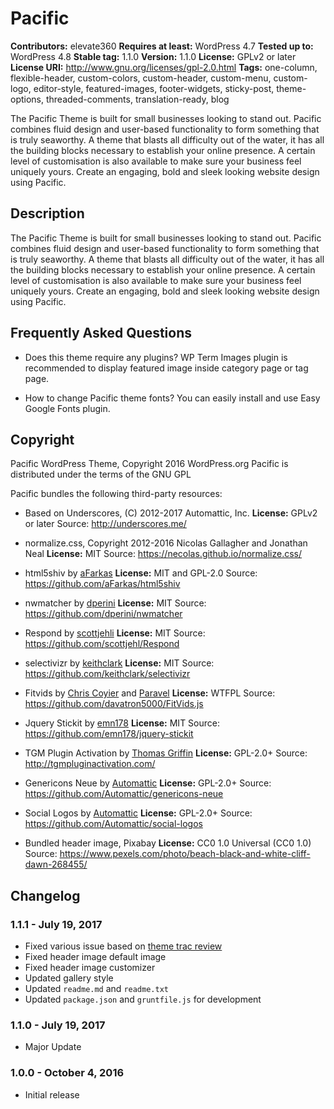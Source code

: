 # Pacific

**Contributors:** elevate360
**Requires at least:** WordPress 4.7
**Tested up to:** WordPress 4.8
**Stable tag:** 1.1.0
**Version:** 1.1.0
**License:** GPLv2 or later
**License URI:** http://www.gnu.org/licenses/gpl-2.0.html
**Tags:** one-column, flexible-header, custom-colors, custom-header, custom-menu, custom-logo, editor-style, featured-images, footer-widgets, sticky-post, theme-options, threaded-comments, translation-ready, blog

The Pacific Theme is built for small businesses looking to stand out. Pacific combines fluid design and user-based functionality to form something that is truly seaworthy. A theme that blasts all difficulty out of the water, it has all the building blocks necessary to establish your online presence. A certain level of customisation is also available to make sure your business feel uniquely yours. Create an engaging, bold and sleek looking website design using Pacific.

## Description

The Pacific Theme is built for small businesses looking to stand out. Pacific combines fluid design and user-based functionality to form something that is truly seaworthy. A theme that blasts all difficulty out of the water, it has all the building blocks necessary to establish your online presence. A certain level of customisation is also available to make sure your business feel uniquely yours. Create an engaging, bold and sleek looking website design using Pacific.


## Frequently Asked Questions

- Does this theme require any plugins?
WP Term Images plugin is recommended to display featured image inside category page or tag page.

- How to change Pacific theme fonts?
You can easily install and use Easy Google Fonts plugin.

## Copyright

Pacific WordPress Theme, Copyright 2016 WordPress.org
Pacific is distributed under the terms of the GNU GPL

Pacific bundles the following third-party resources:

- Based on Underscores, (C) 2012-2017 Automattic, Inc.
**License:** GPLv2 or later
Source: http://underscores.me/

- normalize.css, Copyright 2012-2016 Nicolas Gallagher and Jonathan Neal
**License:** MIT
Source: https://necolas.github.io/normalize.css/

- html5shiv by [aFarkas](https://github.com/aFarkas)
**License:** MIT and GPL-2.0
Source: https://github.com/aFarkas/html5shiv

- nwmatcher by [dperini](https://github.com/dperini)
**License:** MIT
Source: https://github.com/dperini/nwmatcher

- Respond by [scottjehli](https://github.com/scottjehli)
**License:** MIT
Source: https://github.com/scottjehl/Respond

- selectivizr by [keithclark](https://github.com/keithclark)
**License:** MIT
Source: https://github.com/keithclark/selectivizr

- Fitvids by [Chris Coyier](http://chriscoyier.net/) and [Paravel](http://paravelinc.com/)
**License:** WTFPL
Source: https://github.com/davatron5000/FitVids.js

- Jquery Stickit by [emn178](https://github.com/emn178)
**License:** MIT
Source: https://github.com/emn178/jquery-stickit

- TGM Plugin Activation by [Thomas Griffin](https://thomasgriffin.io/)
**License:** GPL-2.0+
Source: http://tgmpluginactivation.com/

- Genericons Neue by [Automattic](https://github.com/Automattic/genericons-neue)
**License:** GPL-2.0+
Source: https://github.com/Automattic/genericons-neue

- Social Logos by [Automattic](https://github.com/Automattic/social-logos)
**License:** GPL-2.0+
Source: https://github.com/Automattic/social-logos

- Bundled header image, Pixabay
**License:** CC0 1.0 Universal (CC0 1.0)
Source: https://www.pexels.com/photo/beach-black-and-white-cliff-dawn-268455/

## Changelog

### 1.1.1 - July 19, 2017
* Fixed various issue based on [theme trac review](https://themes.trac.wordpress.org/ticket/43174#comment:14) 
* Fixed header image default image
* Fixed header image customizer
* Updated gallery style 
* Updated `readme.md` and `readme.txt`
* Updated `package.json` and `gruntfile.js` for development

### 1.1.0 - July 19, 2017
* Major Update

### 1.0.0 - October 4, 2016
* Initial release
